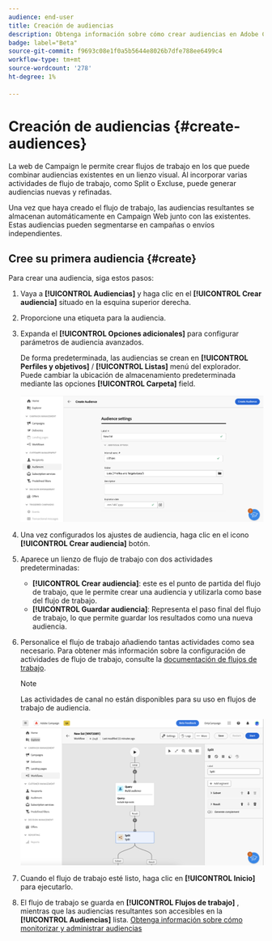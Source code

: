 ```yaml
---
audience: end-user
title: Creación de audiencias
description: Obtenga información sobre cómo crear audiencias en Adobe Campaign Web
badge: label="Beta"
source-git-commit: f9693c08e1f0a5b5644e8026b7dfe788ee6499c4
workflow-type: tm+mt
source-wordcount: '278'
ht-degree: 1%

---
```



# Creación de audiencias {#create-audiences}

La web de Campaign le permite crear flujos de trabajo en los que puede combinar audiencias existentes en un lienzo visual. Al incorporar varias actividades de flujo de trabajo, como Split o Excluse, puede generar audiencias nuevas y refinadas.

Una vez que haya creado el flujo de trabajo, las audiencias resultantes se almacenan automáticamente en Campaign Web junto con las existentes. Estas audiencias pueden segmentarse en campañas o envíos independientes.

## Cree su primera audiencia {#create}

Para crear una audiencia, siga estos pasos:

1. Vaya a **[!UICONTROL Audiencias]** y haga clic en el **[!UICONTROL Crear audiencia]** situado en la esquina superior derecha.
1. Proporcione una etiqueta para la audiencia.
1. Expanda el **[!UICONTROL Opciones adicionales]** para configurar parámetros de audiencia avanzados.

   De forma predeterminada, las audiencias se crean en **[!UICONTROL Perfiles y objetivos]** / **[!UICONTROL Listas]** menú del explorador. Puede cambiar la ubicación de almacenamiento predeterminada mediante las opciones **[!UICONTROL Carpeta]** field.

   ![](assets/audiences-settings.png)

1. Una vez configurados los ajustes de audiencia, haga clic en el icono **[!UICONTROL Crear audiencia]** botón.

1. Aparece un lienzo de flujo de trabajo con dos actividades predeterminadas:

   * **[!UICONTROL Crear audiencia]**: este es el punto de partida del flujo de trabajo, que le permite crear una audiencia y utilizarla como base del flujo de trabajo.
   * **[!UICONTROL Guardar audiencia]**: Representa el paso final del flujo de trabajo, lo que permite guardar los resultados como una nueva audiencia.

1. Personalice el flujo de trabajo añadiendo tantas actividades como sea necesario. Para obtener más información sobre la configuración de actividades de flujo de trabajo, consulte la [documentación de flujos de trabajo](../workflows/activities/about-activities.md).

   >[!NOTE]
   >
   >Las actividades de canal no están disponibles para su uso en flujos de trabajo de audiencia.

   ![](assets/audience-creation-canvas.png)

1. Cuando el flujo de trabajo esté listo, haga clic en **[!UICONTROL Inicio]** para ejecutarlo.

1. El flujo de trabajo se guarda en **[!UICONTROL Flujos de trabajo]** , mientras que las audiencias resultantes son accesibles en la **[!UICONTROL Audiencias]** lista. [Obtenga información sobre cómo monitorizar y administrar audiencias](access-audiences.md)
